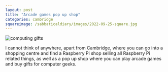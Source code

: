 ```yaml
---
layout: post
title: "Arcade games pop up shop"
categories: cambridge
squareimage: /sabbaticaldiary/images/2022-09-25-square.jpg
---
```

<img src="/sabbaticaldiary/images/2022-09-25.jpg" alt="computing gifts" class="center">

I cannot think of anywhere, apart from Cambridge, where you can go into a shopping centre and find a Raspberry Pi shop selling all Raspberry Pi related things, as well as a pop up shop where you can play arcade games and buy gifts for computer geeks.  